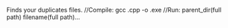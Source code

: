 Finds your duplicates files.
//Compile: 			gcc <name of this file>.cpp -o <nameOfThisFile>.exe
//Run: 				<nameOfThisFile> parent_dir(full path) filename(full path)...
